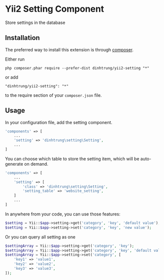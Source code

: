 Yii2 Setting Component
======================
Store settings in the database

Installation
------------

The preferred way to install this extension is through [composer](http://getcomposer.org/download/).

Either run

```
php composer.phar require --prefer-dist dinhtrung/yii2-setting "*"
```

or add

```
"dinhtrung/yii2-setting": "*"
```

to the require section of your `composer.json` file.


Usage
-----

In your configuration file, add the setting component.

```php
'components' => [
	...
	'setting' => 'dinhtrung\setting\Setting',
	...
]
```

You can choose which table to store the setting item, which will be auto-generate on demand.

```php
'components' => [
	...
	'setting' => [
		'class' => 'dinhtrung\setting\Setting',
		'setting_table' => 'website_setting',
	]
	...
]
```

In anywhere from your code, you can use those features:

```php
$setting = Yii::$app->setting->get('category', 'key', 'default value');
$setting = Yii::$app->setting->set('category', 'key', 'new value');
```

Or you can query all setting as one

```php
$settingArray = Yii::$app->setting->get('category', 'key');
$settingArray = Yii::$app->setting->get('category', 'key', 'default value');
$settingArray = Yii::$app->setting->set('category', [
	'key1' => 'value1',
	'key2' => 'value2',
	'key3' => 'value3',
]);
```